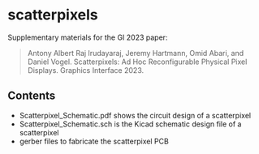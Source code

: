 # scatterpixels

Supplementary materials for the GI 2023 paper:

> Antony Albert Raj Irudayaraj, Jeremy Hartmann, Omid Abari, and Daniel Vogel. Scatterpixels: Ad Hoc Reconfigurable Physical Pixel Displays. Graphics Interface 2023.

## Contents
* Scatterpixel_Schematic.pdf shows the circuit design of a scatterpixel
* Scatterpixel_Schematic.sch is the Kicad schematic design file of a scatterpixel
* gerber files to fabricate the scatterpixel PCB

